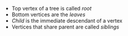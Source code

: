 - Top vertex of a tree is called _root_
- Bottom vertices are the _leaves_
- _Child_ is the immediate descendant of a vertex
- Vertices that share parent are called _siblings_
